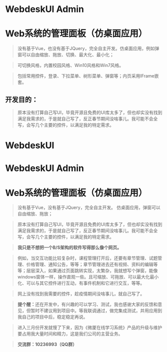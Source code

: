 ﻿# WebdeskUI Admin
# Web系统的管理面板（仿桌面应用）
>没有基于Vue，也没有基于JQuery，完全自主开发。仿桌面应用，例如弹窗可以自由缩放、拖放、切换、最大化、最小化；

>可切换风格，内置校园风格、Win10风格和Win7风格。

>包括常用控件，登录、下拉菜单、树形菜单、弹窗等；内页采用IFrame嵌套。

## 开发目的：
>原本没有打算自己写UI，毕竟开源且免费的UI库太多了，但也却实没有找到满足我需求的，于是就自己写了，反正春节期间没啥事儿。我可能不会全写，会写几个主要的控件，以满足我的特定需求。

# WebdeskUI
# WebdeskUI Admin
# Web系统的管理面板（仿桌面应用）
>没有基于Vue，没有基于JQuery，完全自主开发。
>仿桌面应用，弹窗可以自由缩放、拖放；

>原本没有打算自己写UI，毕竟开源且免费的UI库太多了，但也却实没有找到满足我需求的，于是就自己写了，反正春节期间没啥事儿。我可能不会全写，会写几个主要的控件，以满足我的特定需求。

><b>我只是不想把一个B/S架构的软件写得那么像个网页。</b>

>例如，当交互功能比较复杂时，课程管理打开后，还要有章节管理、试题管理、价格管理、通知公告，等等；章节管理进去还有视频、资料的编辑等等；层层深入，如果通过页面跳转实现，太繁杂，我就想写个弹窗，能像windows窗体一样，操作直观一些。且可缩放、可拖放、可以最大化最小化、可以与其它控件进行互动，有事件机制和它进行交互，等等。


>网上没有找到我需要的控件，趁疫情期间没啥事儿，就自己写了。

><b>提个醒：</b>还在开发中，有兴趣的可以学习、测试，我也感谢大家的反馈和意见，但暂时不建议用到项目中。等我联调通过，做完集成测试，并用应用到我自己的项目中后，稳定稳定再说。

>进入三月份开发就慢了下来，因为《微厦在线学习系统》产品的升级与维护要占用我大量时间和精力，这是我们公司的主营业务。

><b>交流群：10236993（QQ群）</b>

